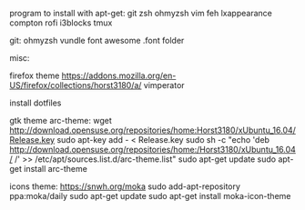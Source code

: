 program to install with apt-get:
git
zsh
ohmyzsh
vim
feh
lxappearance
compton
rofi
i3blocks
tmux

git:
ohmyzsh
vundle
font awesome
.font folder

misc:

firefox theme
https://addons.mozilla.org/en-US/firefox/collections/horst3180/a/
vimperator

install dotfiles

gtk theme
arc-theme:
wget http://download.opensuse.org/repositories/home:Horst3180/xUbuntu_16.04/Release.key
sudo apt-key add - < Release.key
sudo sh -c "echo 'deb http://download.opensuse.org/repositories/home:/Horst3180/xUbuntu_16.04/ /' >> /etc/apt/sources.list.d/arc-theme.list"
sudo apt-get update
sudo apt-get install arc-theme

icons theme:
https://snwh.org/moka
sudo add-apt-repository ppa:moka/daily
sudo apt-get update
sudo apt-get install moka-icon-theme

